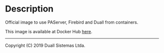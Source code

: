 # Description

Official image to use PAServer, Firebird and Duall from containers.

This image is available at Docker Hub [here](https://hub.docker.com/r/duallsistemas/paserver-firebird).

<hr>

Copyright (C) 2019 Duall Sistemas Ltda.
